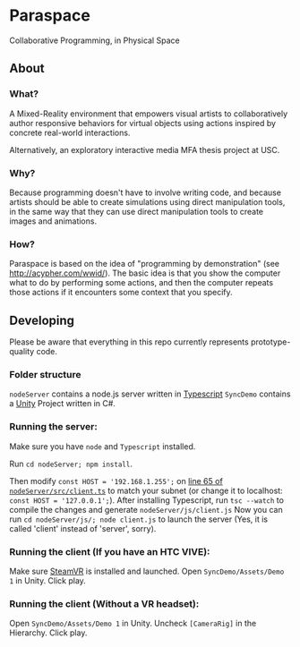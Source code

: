 # Paraspace
Collaborative Programming, in Physical Space

## About

### What?
A Mixed-Reality environment that empowers visual artists to collaboratively
author responsive behaviors for virtual objects using actions 
inspired by concrete real-world interactions.

Alternatively, an exploratory interactive media MFA thesis project at USC. 

### Why?
Because programming doesn't have to involve writing code,
and because artists should be able to create simulations
using direct manipulation tools, in the same way that they 
can use direct manipulation tools to create images and animations.

### How?
Paraspace is based on the idea of "programming by demonstration" (see http://acypher.com/wwid/).
The basic idea is that you show the computer what to do by performing some actions, and then the computer repeats those actions if it encounters some context that you specify.

## Developing
Please be aware that everything in this repo currently represents prototype-quality code.

### Folder structure
`nodeServer` contains a node.js server written in [Typescript](https://www.typescriptlang.org/)
`SyncDemo` contains a [Unity](https://store.unity.com/) Project written in C#.

### Running the server:
Make sure you have `node` and `Typescript` installed.

Run `cd nodeServer; npm install`.

Then modify `const HOST = '192.168.1.255';`
on [line 65 of `nodeServer/src/client.ts`](https://github.com/jceipek/Thesis/blob/jc-kitchen/nodeServer/src/client.ts#L65)
to match your subnet (or change it to localhost: `const HOST = '127.0.0.1';`).
After installing Typescript, run `tsc --watch` to compile the changes and generate `nodeServer/js/client.js`
Now you can run `cd nodeServer/js/; node client.js` to launch the server (Yes, it is called 'client' instead of 'server', sorry). 

### Running the client (If you have an HTC VIVE):
Make sure [SteamVR](https://support.steampowered.com/kb_article.php?ref=2001-UXCM-4439) is installed and launched.
Open `SyncDemo/Assets/Demo 1` in Unity. Click play.

### Running the client (Without a VR headset):
Open `SyncDemo/Assets/Demo 1` in Unity. Uncheck `[CameraRig]` in the Hierarchy. Click play.